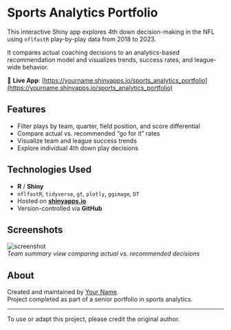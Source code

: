 # Sports Analytics Portfolio

This interactive Shiny app explores 4th down decision-making in the NFL using `nflfastR` play-by-play data from 2018 to 2023.

It compares actual coaching decisions to an analytics-based recommendation model and visualizes trends, success rates, and league-wide behavior.

🔗 **Live App**: [https://yourname.shinyapps.io/sports_analytics_portfolio](https://yourname.shinyapps.io/sports_analytics_portfolio)

## Features

- Filter plays by team, quarter, field position, and score differential
- Compare actual vs. recommended “go for it” rates
- Visualize team and league success trends
- Explore individual 4th down play decisions

## Technologies Used

- **R** / **Shiny**
- `nflfastR`, `tidyverse`, `gt`, `plotly`, `ggimage`, `DT`
- Hosted on **[shinyapps.io](https://shinyapps.io)**  
- Version-controlled via **GitHub**

## Screenshots

![screenshot](https://yourname.github.io/sports_analytics_portfolio/screenshots/summary_tab.png)  
*Team summary view comparing actual vs. recommended decisions*

## About

Created and maintained by [Your Name](https://github.com/edurler).  
Project completed as part of a senior portfolio in sports analytics.

---

To use or adapt this project, please credit the original author.



